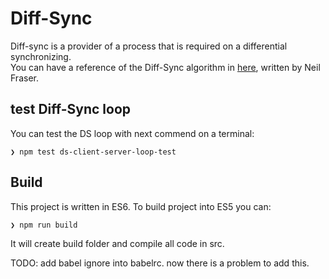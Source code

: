 # Diff-Sync 

Diff-sync is a provider of a process that is required on a differential synchronizing.  
You can have a reference of the Diff-Sync algorithm in [here](https://neil.fraser.name/writing/sync/), written by Neil Fraser.  
 
## test Diff-Sync loop 
 
You can test the DS loop with next commend on a terminal:
 
```
❯ npm test ds-client-server-loop-test
```
 
## Build

This project is written in ES6. To build project into ES5 you can:

```
❯ npm run build
```

It will create build folder and compile all code in src.

TODO: add babel ignore into babelrc. now there is a problem to add this.
